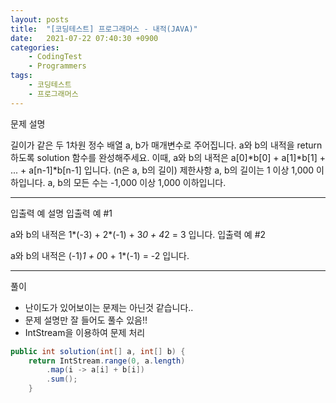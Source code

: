 ```yaml
---
layout: posts
title:  "[코딩테스트] 프로그래머스 - 내적(JAVA)"
date:   2021-07-22 07:40:30 +0900
categories: 
    - CodingTest 
    - Programmers
tags: 
    - 코딩테스트
    - 프로그래머스
---
```

문제 설명

길이가 같은 두 1차원 정수 배열 a, b가 매개변수로 주어집니다. a와 b의 내적을 return 하도록 solution 함수를 완성해주세요.
이때, a와 b의 내적은 a[0]*b[0] + a[1]*b[1] + ... + a[n-1]*b[n-1] 입니다. (n은 a, b의 길이)
제한사항
a, b의 길이는 1 이상 1,000 이하입니다.
a, b의 모든 수는 -1,000 이상 1,000 이하입니다.

---
입출력 예 설명
입출력 예 #1

a와 b의 내적은 1*(-3) + 2*(-1) + 3*0 + 4*2 = 3 입니다.
입출력 예 #2

a와 b의 내적은 (-1)*1 + 0*0 + 1*(-1) = -2 입니다.

---
풀이 
- 난이도가 있어보이는 문제는 아닌것 같습니다..
- 문제 설명만 잘 들어도 풀수 있음!!
- IntStream을 이용하여 문제 처리


```java
public int solution(int[] a, int[] b) {
    return IntStream.range(0, a.length)
        .map(i -> a[i] + b[i])
        .sum();
    }
```